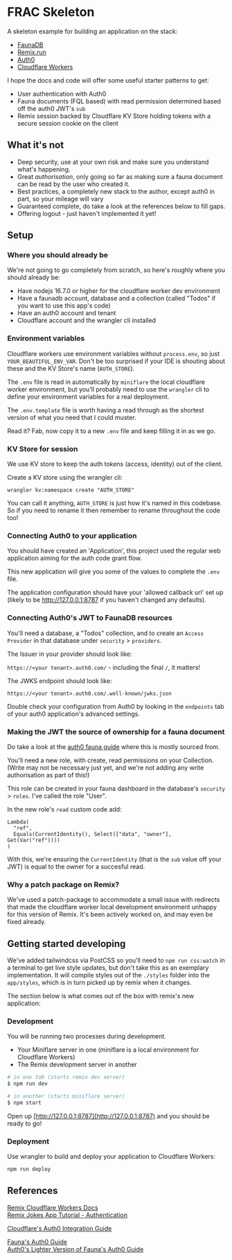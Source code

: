 # FRAC Skeleton

A skeleton example for building an application on the stack:

- [FaunaDB](https://fauna.com/)
- [Remix.run](https://remix.run/)
- [Auth0](https://auth0.com/)
- [Cloudflare Workers](https://workers.cloudflare.com/)

I hope the docs and code will offer some useful starter patterns to get:

- User authentication with Auth0
- Fauna documents (FQL based) with read permission determined based off the auth0 JWT's `sub`
- Remix session backed by Cloudflare KV Store holding tokens with a secure session cookie on the client

## What it's not

- Deep security, use at your own risk and make sure you understand what's happening.
- Great *authorisation*, only going so far as making sure a fauna document can be read by the user who created it.
- Best practices, a completely new stack to the author, except auth0 in part, so your mileage will vary
- Guaranteed complete, do take a look at the references below to fill gaps.
- Offering logout - just haven't implemented it yet!

## Setup

### Where you should already be

We're not going to go completely from scratch, so here's roughly where you should already be:

- Have nodejs 16.7.0 or higher for the cloudflare worker dev environment
- Have a faunadb account, database and a collection (called "Todos" if you want to use this app's code)
- Have an auth0 account and tenant
- Cloudflare account and the wrangler cli installed

### Environment variables

Cloudflare workers use environment variables without `process.env`, so just `YOUR_BEAUTIFUL_ENV_VAR`.
Don't be too surprised if your IDE is shouting about these and the KV Store's name (`AUTH_STORE`).

The `.env` file is read in automatically by `miniflare` the local cloudflare worker environment, but you'll probably need to use the `wrangler` cli to define your environment variables for a real deployment.

The `.env.template` file is worth having a read through as the shortest version of what you need that I could muster.

Read it? Fab, now copy it to a new `.env` file and keep filling it in as we go.

### KV Store for session

We use KV store to keep the auth tokens (access, identity) out of the client.

Create a KV store using the wrangler cli:

```shell
wrangler kv:namespace create "AUTH_STORE"
```

You can call it anything, `AUTH_STORE` is just how it's named in this codebase.  So if you need to rename it then remember to rename throughout the code too!

### Connecting Auth0 to your application

You should have created an 'Application', this project used the regular web application aiming for the auth code grant flow.

This new application will give you some of the values to complete the `.env` file.

The application configuration should have your 'allowed callback url' set up (likely to be http://127.0.0.1:8787 if you haven't changed any defaults).

### Connecting Auth0's JWT to FaunaDB resources

You'll need a database, a "Todos" collection, and to create an `Access Provider` in that database under `security` > `providers`.

The Issuer in your provider should look like:  

`https://<your tenant>.auth0.com/` - including the final `/`, it matters!  

The JWKS endpoint should look like:

`https://<your tenant>.auth0.com/.well-known/jwks.json`

Double check your configuration from Auth0 by looking in the `endpoints` tab of your auth0 application's advanced settings.

### Making the JWT the source of ownership for a fauna document

Do take a look at the [auth0 fauna guide](https://auth0.com/blog/what-is-fauna-and-how-does-it-work-with-auth0/) where this is mostly sourced from.

You'll need a new role, with create, read permissions on your Collection.  (Write may not be necessary just yet, and we're not adding any write authorisation as part of this!)

This role can be created in your fauna dashboard in the database's `security` > `roles`.  I've called the role "User".

In the new role's `read` custom code add:
```shell
Lambda(
  "ref",
  Equals(CurrentIdentity(), Select(["data", "owner"], Get(Var("ref"))))
)
```
With this, we're ensuring the `CurrentIdentity` (that is the `sub` value off your JWT) is equal to the owner for a succesful read.

### Why a patch package on Remix?

We've used a patch-package to accommodate a small issue with redirects that made the cloudflare worker local development environment unhappy for this version of Remix.  It's been actively worked on, and may even be fixed already.


## Getting started developing

We've added tailwindcss via PostCSS so you'll need to `npm run css:watch` in a terminal to get live style updates, but
don't take this as an exemplary implementation.  It will compile styles out of the `./styles` folder into
the `app/styles`, which is in turn picked up by remix when it changes.

The section below is what comes out of the box with remix's new application:

### Development

You will be running two processes during development.

- Your Miniflare server in one (miniflare is a local environment for Cloudflare Workers)
- The Remix development server in another

```sh
# in one tab (starts remix dev server)
$ npm run dev

# in another (starts miniflare server)
$ npm start
```

Open up [http://127.0.0.1:8787](http://127.0.0.1:8787) and you should be ready to go!

### Deployment

Use wrangler to build and deploy your application to Cloudflare Workers:

```sh
npm run deploy
```


## References


[Remix Cloudflare Workers Docs](https://remix.run/docs/en/v1/api/remix#createcloudflarekvsessionstorage-cloudflare-workers)  
[Remix Jokes App Tutorial - Authentication](https://remix.run/docs/en/v1/tutorials/jokes#authentication)  

[Cloudflare's Auth0 Integration Guide](https://developers.cloudflare.com/workers/tutorials/authorize-users-with-auth0)

[Fauna's Auth0 Guide](https://fauna.com/blog/setting-up-sso-authentication-in-fauna-with-auth0)  
[Auth0's Lighter Version of Fauna's Auth0 Guide](https://auth0.com/blog/what-is-fauna-and-how-does-it-work-with-auth0/#How-Does-the-Fauna-Integration-Work-)
